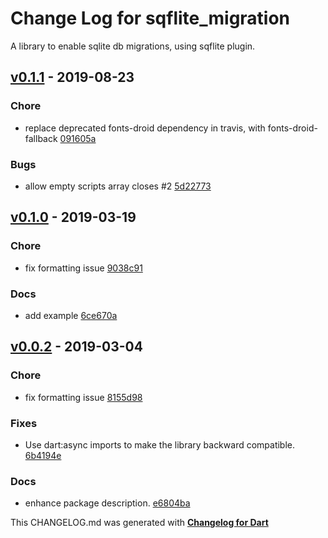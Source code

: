 # Change Log for sqflite_migration
A library to enable sqlite db migrations, using sqflite plugin.

## [v0.1.1](http://github.com/flutterings/sqflite_migration/compare/v0.1.0...v0.1.1) - 2019-08-23

### Chore
* replace deprecated fonts-droid dependency in travis, with fonts-droid-fallback [091605a](https://github.com/flutterings/sqflite_migration/commit/091605a5089d8f3614074cdbb00aacd6258d7c91)

### Bugs
* allow empty scripts array closes #2 [5d22773](https://github.com/flutterings/sqflite_migration/commit/5d2277350eddfab27e58a042421752c8e80f373a)

## [v0.1.0](http://github.com/flutterings/sqflite_migration/compare/v0.0.2...v0.1.0) - 2019-03-19

### Chore
* fix formatting issue [9038c91](https://github.com/flutterings/sqflite_migration/commit/9038c916ff224ac413972b67a32de2b7ba91a8a6)

### Docs
* add example [6ce670a](https://github.com/flutterings/sqflite_migration/commit/6ce670a2da4ccc642d76e83dd2b1cee279ca097b)

## [v0.0.2](http://github.com/flutterings/sqflite_migration/compare/v0.0.1...v0.0.2) - 2019-03-04

### Chore
* fix formatting issue [8155d98](https://github.com/flutterings/sqflite_migration/commit/8155d98093e6e02a339f9a432f4799fd98047db8)

### Fixes
* Use dart:async imports to make the library backward compatible. [6b4194e](https://github.com/flutterings/sqflite_migration/commit/6b4194ec734585cdc07dd99ca296b9e3a75bb0b7)

### Docs
* enhance package description. [e6804ba](https://github.com/flutterings/sqflite_migration/commit/e6804ba14c014414ae919531d7f92c1c09d1d68c)


This CHANGELOG.md was generated with [**Changelog for Dart**](https://pub.dartlang.org/packages/changelog)
